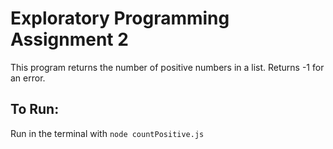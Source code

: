 # Exploratory Programming Assignment 2

This program returns the number of positive numbers in a list. Returns -1 for an
error.

## To Run:

Run in the terminal with `node countPositive.js`

